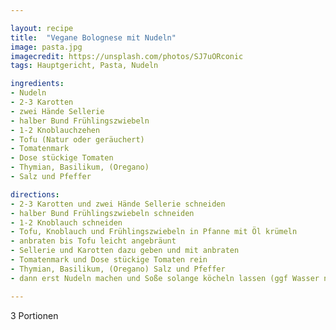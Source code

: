 ```yaml
---

layout: recipe
title:  "Vegane Bolognese mit Nudeln"
image: pasta.jpg
imagecredit: https://unsplash.com/photos/SJ7uORconic
tags: Hauptgericht, Pasta, Nudeln

ingredients:
- Nudeln
- 2-3 Karotten
- zwei Hände Sellerie
- halber Bund Frühlingszwiebeln
- 1-2 Knoblauchzehen
- Tofu (Natur oder geräuchert)
- Tomatenmark
- Dose stückige Tomaten
- Thymian, Basilikum, (Oregano)
- Salz und Pfeffer

directions:
- 2-3 Karotten und zwei Hände Sellerie schneiden
- halber Bund Frühlingszwiebeln schneiden
- 1-2 Knoblauch schneiden
- Tofu, Knoblauch und Frühlingszwiebeln in Pfanne mit Öl krümeln
- anbraten bis Tofu leicht angebräunt
- Sellerie und Karotten dazu geben und mit anbraten
- Tomatenmark und Dose stückige Tomaten rein
- Thymian, Basilikum, (Oregano) Salz und Pfeffer
- dann erst Nudeln machen und Soße solange köcheln lassen (ggf Wasser nach schütten)

---
```

3 Portionen
